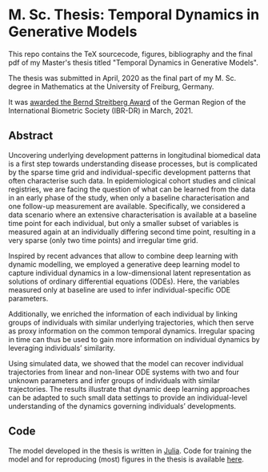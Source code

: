 # M. Sc. Thesis: Temporal Dynamics in Generative Models

This repo contains the TeX sourcecode, figures, bibliography and the final pdf of my Master's thesis titled "Temporal Dynamics in Generative Models". 

The thesis was submitted in April, 2020 as the final part of my M. Sc. degree in Mathematics at the University of Freiburg, Germany. 

It was [awarded the Bernd Streitberg Award](http://www.biometrische-gesellschaft.de/en/nachwuchs/bernd-streitbergpreis/die-preistraeger.html)  of the German Region of the International Biometric Society (IBR-DR) in March, 2021.

## Abstract

Uncovering underlying development patterns in longitudinal biomedical data is a first step towards understanding disease processes, but is complicated by the sparse time grid and individual-specific development patterns that often characterise such data. In epidemiological cohort studies and clinical registries, we are facing the question of what can be learned from the data in an early phase of the study, when only a baseline characterisation and one follow-up measurement are available. Specifically, we considered a data scenario where an extensive characterisation is available at a baseline time point for each individual, but only a smaller subset of variables is measured again at an individually differing second time point, resulting in a very sparse (only two time points) and irregular time grid. 

Inspired by recent advances that allow to combine deep learning with dynamic modelling, we employed a generative deep learning model to capture individual dynamics in a low-dimensional latent representation as solutions of ordinary differential equations (ODEs). Here, the variables measured only at baseline are used to infer individual-specific ODE parameters. 

Additionally, we enriched the information of each individual by linking groups of individuals with similar underlying trajectories, which then serve as proxy information on the common temporal dynamics. Irregular spacing in time can thus be used to gain more information on individual dynamics by leveraging individuals’ similarity. 

Using simulated data, we showed that the model can recover individual trajectories from linear and non-linear ODE systems with two and four unknown parameters and infer groups of individuals with similar trajectories. The results illustrate that dynamic deep learning approaches can be adapted to such small data settings to provide an individual-level understanding of the dynamics governing individuals’ developments. 

## Code 

The model developed in the thesis is written in [Julia](https://julialang.org). Code for training the model and for reproducing (most) figures in the thesis is available [here](https://github.com/maren-ha/DeepDynamicModelingWithJust2TimePoints). 
